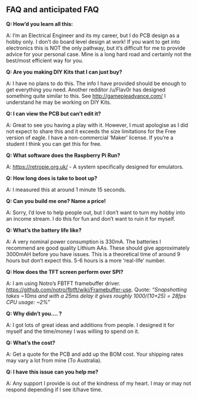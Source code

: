 ## FAQ and anticipated FAQ


**Q: How’d you learn all this:**

A: I’m an Electrical Engineer and its my career, but I do PCB design as a hobby only. I don’t do board level design at work!
If you want to get into electronics this is NOT the only pathway, but it’s difficult for me to provide advice for your personal case. Mine is a long hard road and certainly not the best/most efficient way for you.

**Q: Are you making DIY Kits that I can just buy?**

A: I have no plans to do this. The info I have provided should be enough to get everything you need. Another redditor /u/Flav0r has designed something quite similar to this. See http://gamepieadvance.com/ I understand he may be working on DIY Kits.

**Q: I can view the PCB but can’t edit it?**

A: Great to see you having a play with it. However, I must apologise as I did not expect to share this and it exceeds the size limitations for the Free version of eagle. I have a non-commercial ‘Maker’ license. If you’re a student I think you can get this for free.

**Q: What software does the Raspberry Pi Run?**

A: https://retropie.org.uk/ - A system specifically designed for emulators.

**Q: How long does is take to boot up?**

A: I measured this at around 1 minute 15 seconds.

**Q: Can you build me one? Name a price!**

A: Sorry, I’d love to help people out, but I don’t want to turn my hobby into an income stream. I do this for fun and don’t want to ruin it for myself.

**Q: What’s the battery life like?**

A: A very nominal power consumption is 330mA. The batteries I recommend are good quality Lithium AAs. These should give approximately 3000mAH before you have issues. This is a theoretical time of around 9 hours but don’t expect this. 5-6 hours is a more ‘real-life’ number.

**Q: How does the TFT screen perform over SPI?**

A: I am using Notro’s FBTFT framebuffer driver. https://github.com/notro/fbtft/wiki/Framebuffer-use. Quote: *“Snapshotting takes ~10ms and with a 25ms delay it gives roughly 1000/(10+25) = 28fps CPU usage: ~2%”*

**Q: Why didn’t you…. <insert feature here>?**

A: I got lots of great ideas and additions from people. I designed it for myself and the time/money I was willing to spend on it.

**Q: What’s the cost?**

A: Get a quote for the PCB and add up the BOM cost. Your shipping rates may vary a lot from mine (To Australia).

**Q: I have this issue can you help me?**

A: Any support I provide is out of the kindness of my heart. I may or may not respond depending if I see it/have time.
